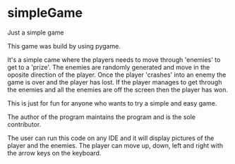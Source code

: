 # simpleGame
Just a simple game

This game was build by using pygame. 

It's a simple came where the players needs to move through 'enemies' to get to a 'prize'. The enemies are randomly generated and move in the oposite direction of the player. Once the player 'crashes' into an enemy the game is over and the player has lost. If the player manages to get through the enemies and all the enemies are off the screen then the player has won. 

This is just for fun for anyone who wants to try a simple and easy game. 

The author of the program maintains the program and is the sole contributor. 

The user can run this code on any IDE and it will display pictures of the player and the enemies. The player can move up, down, left and right with the arrow keys on the keyboard. 

